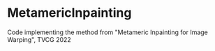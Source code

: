 # MetamericInpainting
Code implementing the method from "Metameric Inpainting for Image Warping", TVCG 2022
